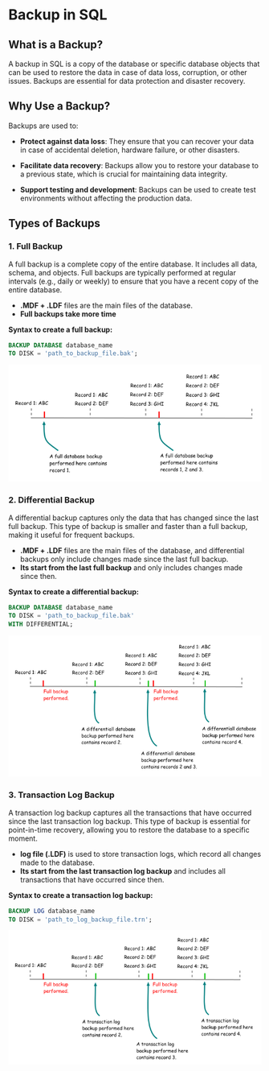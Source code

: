 ﻿# Backup in SQL

## What is a Backup?

A backup in SQL is a copy of the database or specific database objects that can be used to restore the data in case of data loss, corruption, or other issues. Backups are essential for data protection and disaster recovery.

## Why Use a Backup?

Backups are used to:
- **Protect against data loss**: They ensure that you can recover your data in case of accidental deletion, hardware failure, or other disasters.

- **Facilitate data recovery**: Backups allow you to restore your database to a previous state, which is crucial for maintaining data integrity.

- **Support testing and development**: Backups can be used to create test environments without affecting the production data.

## Types of Backups

### 1. Full Backup

A full backup is a complete copy of the entire database. It includes all data, schema, and objects. Full backups are typically performed at regular intervals (e.g., daily or weekly) to ensure that you have a recent copy of the entire database.

- **.MDF + .LDF** files are the main files of the database.
- **Full backups take more time**

**Syntax to create a full backup:**
```sql
BACKUP DATABASE database_name
TO DISK = 'path_to_backup_file.bak';
```

![Full Backup](./images/FullBackup.png)


### 2. Differential Backup
A differential backup captures only the data that has changed since the last full backup. This type of backup is smaller and faster than a full backup, making it useful for frequent backups.

- **.MDF + .LDF** files are the main files of the database, and differential backups only include changes made since the last full backup.
- **Its start from the last full backup** and only includes changes made since then.

**Syntax to create a differential backup:**
```sql
BACKUP DATABASE database_name
TO DISK = 'path_to_backup_file.bak'
WITH DIFFERENTIAL;
```
![Differential Backup](./images/DifferentialBackup.png)

### 3. Transaction Log Backup

A transaction log backup captures all the transactions that have occurred since the last transaction log backup. This type of backup is essential for point-in-time recovery, allowing you to restore the database to a specific moment.

- **log file (.LDF)** is used to store transaction logs, which record all changes made to the database.
- **Its start from the last transaction log backup** and includes all transactions that have occurred since then.

**Syntax to create a transaction log backup:**
```sql
BACKUP LOG database_name
TO DISK = 'path_to_log_backup_file.trn';
```

![Transaction Log Backup](./images/TransactionLogBackup.png)
